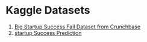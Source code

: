 # Kaggle Datasets

1. [Big Startup Success Fail Dataset from Crunchbase](https://www.kaggle.com/datasets/yanmaksi/big-startup-secsees-fail-dataset-from-crunchbase)
2. [startup Success Prediction](https://www.kaggle.com/datasets/manishkc06/startup-success-prediction)